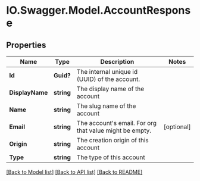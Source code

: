 # IO.Swagger.Model.AccountResponse
## Properties

Name | Type | Description | Notes
------------ | ------------- | ------------- | -------------
**Id** | **Guid?** | The internal unique id (UUID) of the account. | 
**DisplayName** | **string** | The display name of the account | 
**Name** | **string** | The slug name of the account | 
**Email** | **string** | The account&#x27;s email. For org that value might be empty. | [optional] 
**Origin** | **string** | The creation origin of this account | 
**Type** | **string** | The type of this account | 

[[Back to Model list]](../README.md#documentation-for-models) [[Back to API list]](../README.md#documentation-for-api-endpoints) [[Back to README]](../README.md)

